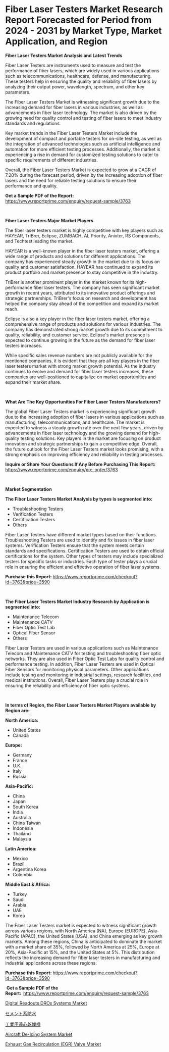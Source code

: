 <p><h1>Fiber Laser Testers Market Research Report Forecasted for Period from 2024 -  2031 by Market Type, Market Application, and Region</h1></p><p><strong>Fiber Laser Testers Market Analysis and Latest Trends</strong></p>
<p><p>Fiber Laser Testers are instruments used to measure and test the performance of fiber lasers, which are widely used in various applications such as telecommunications, healthcare, defense, and manufacturing. These testers help in ensuring the quality and reliability of fiber lasers by analyzing their output power, wavelength, spectrum, and other key parameters.</p><p>The Fiber Laser Testers Market is witnessing significant growth due to the increasing demand for fiber lasers in various industries, as well as advancements in fiber laser technology. The market is also driven by the growing need for quality control and testing of fiber lasers to meet industry standards and regulations.</p><p>Key market trends in the Fiber Laser Testers Market include the development of compact and portable testers for on-site testing, as well as the integration of advanced technologies such as artificial intelligence and automation for more efficient testing processes. Additionally, the market is experiencing a rise in demand for customized testing solutions to cater to specific requirements of different industries.</p><p>Overall, the Fiber Laser Testers Market is expected to grow at a CAGR of 7.20% during the forecast period, driven by the increasing adoption of fiber lasers and the need for reliable testing solutions to ensure their performance and quality.</p></p>
<p><strong>Get a Sample PDF of the Report:&nbsp;</strong> <a href="https://www.reportprime.com/enquiry/request-sample/3763">https://www.reportprime.com/enquiry/request-sample/3763</a></p>
<p>&nbsp;</p>
<p><strong>Fiber Laser Testers Major Market Players</strong></p>
<p><p>The fiber laser testers market is highly competitive with key players such as HAYEAR, TriBrer, Eclipse, ZUMBACH, AL Priority, Anixter, RS Components, and Techtest leading the market.</p><p>HAYEAR is a well-known player in the fiber laser testers market, offering a wide range of products and solutions for different applications. The company has experienced steady growth in the market due to its focus on quality and customer satisfaction. HAYEAR has continued to expand its product portfolio and market presence to stay competitive in the industry.</p><p>TriBrer is another prominent player in the market known for its high-performance fiber laser testers. The company has seen significant market growth in recent years, attributed to its innovative product offerings and strategic partnerships. TriBrer's focus on research and development has helped the company stay ahead of the competition and expand its market reach.</p><p>Eclipse is also a key player in the fiber laser testers market, offering a comprehensive range of products and solutions for various industries. The company has demonstrated strong market growth due to its commitment to quality, reliability, and customer service. Eclipse's market presence is expected to continue growing in the future as the demand for fiber laser testers increases.</p><p>While specific sales revenue numbers are not publicly available for the mentioned companies, it is evident that they are all key players in the fiber laser testers market with strong market growth potential. As the industry continues to evolve and demand for fiber laser testers increases, these companies are well-positioned to capitalize on market opportunities and expand their market share.</p></p>
<p>&nbsp;</p>
<p><strong>What Are The Key Opportunities For Fiber Laser Testers Manufacturers?</strong></p>
<p><p>The global Fiber Laser Testers market is experiencing significant growth due to the increasing adoption of fiber lasers in various applications such as manufacturing, telecommunications, and healthcare. The market is expected to witness a steady growth rate over the next few years, driven by advancements in fiber laser technology and the growing demand for high-quality testing solutions. Key players in the market are focusing on product innovation and strategic partnerships to gain a competitive edge. Overall, the future outlook for the Fiber Laser Testers market looks promising, with a strong emphasis on improving efficiency and reliability in testing processes.</p></p>
<p><strong>Inquire or Share Your Questions If Any Before Purchasing This Report:</strong> <a href="https://www.reportprime.com/enquiry/pre-order/3763">https://www.reportprime.com/enquiry/pre-order/3763</a></p>
<p>&nbsp;</p>
<p><strong>Market Segmentation</strong></p>
<p><strong>The Fiber Laser Testers Market Analysis by types is segmented into:</strong></p>
<p><ul><li>Troubleshooting Testers</li><li>Verification Testers</li><li>Certification Testers</li><li>Others</li></ul></p>
<p><p>Fiber Laser Testers have different market types based on their functions. Troubleshooting Testers are used to identify and fix issues in fiber laser systems. Verification Testers ensure that the system meets certain standards and specifications. Certification Testers are used to obtain official certifications for the system. Other types of testers may include specialized testers for specific tasks or industries. Each type of tester plays a crucial role in ensuring the efficient and effective operation of fiber laser systems.</p></p>
<p><strong>Purchase this Report:&nbsp;</strong><a href="https://www.reportprime.com/checkout?id=3763&price=3590">https://www.reportprime.com/checkout?id=3763&price=3590</a></p>
<p>&nbsp;</p>
<p><strong>The Fiber Laser Testers Market Industry Research by Application is segmented into:</strong></p>
<p><ul><li>Maintenance Telecom</li><li>Maintenance CATV</li><li>Fiber Optic Test Lab</li><li>Optical Fiber Sensor</li><li>Others</li></ul></p>
<p><p>Fiber Laser Testers are used in various applications such as Maintenance Telecom and Maintenance CATV for testing and troubleshooting fiber optic networks. They are also used in Fiber Optic Test Labs for quality control and performance testing. In addition, Fiber Laser Testers are used in Optical Fiber Sensors for monitoring physical parameters. Other applications include testing and monitoring in industrial settings, research facilities, and medical institutions. Overall, Fiber Laser Testers play a crucial role in ensuring the reliability and efficiency of fiber optic systems.</p></p>
<p>&nbsp;</p>
<p><strong>In terms of Region, the Fiber Laser Testers Market Players available by Region are:</strong></p>
<p>
    <p> <strong> North America: </strong>
        <ul>
            <li>United States</li>
            <li>Canada</li>
        </ul>
        </p> 
    <p> <strong> Europe: </strong>
        <ul>
            <li>Germany</li>
            <li>France</li>
            <li>U.K.</li>
            <li>Italy</li>
            <li>Russia</li>
        </ul>
        </p> 
    <p> <strong> Asia-Pacific: </strong>
        <ul>
            <li>China</li>
            <li>Japan</li>
            <li>South Korea</li>
            <li>India</li>
            <li>Australia</li>
            <li>China Taiwan</li>
            <li>Indonesia</li>
            <li>Thailand</li>
            <li>Malaysia</li>
        </ul>
        </p> 
    <p> <strong> Latin America: </strong>
        <ul>
            <li>Mexico</li>
            <li>Brazil</li>
            <li>Argentina Korea</li>
            <li>Colombia</li>
        </ul>
        </p> 
    <p> <strong> Middle East & Africa: </strong>
        <ul>
            <li>Turkey</li>
            <li>Saudi</li>
            <li>Arabia</li>
            <li>UAE</li>
            <li>Korea</li>
        </ul>
    </p>
    </p>
<p><p>The Fiber Laser Testers market is expected to witness significant growth across various regions, with North America (NA), Europe (EUROPE), Asia-Pacific (APAC), the United States (USA), and China emerging as key growth markets. Among these regions, China is anticipated to dominate the market with a market share of 35%, followed by North America at 25%, Europe at 20%, Asia-Pacific at 15%, and the United States at 5%. This distribution reflects the increasing demand for fiber laser testers in manufacturing and industrial applications across these regions.</p></p>
<p><strong>Purchase this Report: </strong><a href="https://www.reportprime.com/checkout?id=3763&price=3590">https://www.reportprime.com/checkout?id=3763&price=3590</a></p>
<p>&nbsp;<strong>Get a Sample PDF of the Report:&nbsp;&nbsp;</strong><a href="https://www.reportprime.com/enquiry/request-sample/3763">https://www.reportprime.com/enquiry/request-sample/3763</a></p>
<p><strong></strong></p>
<p><p><a href="https://github.com/eeaveuhhh/Market-Research-Report-List-2/blob/main/digital-readouts-dros-systems-market.md">Digital Readouts DROs Systems Market</a></p><p><a href="https://github.com/gfggqjbfys368009/Market-Research-Report-List-1/blob/main/493886814655.md">セメント系防水</a></p><p><a href="https://github.com/vlcostes/Market-Research-Report-List-1/blob/main/842134214656.md">工業用遠心乾燥機</a></p><p><a href="https://issuu.com/reportprime-2/docs/aircraft-de-icing-system-market-size-2030.pptx">Aircraft De-Icing System Market</a></p><p><a href="https://issuu.com/reportprime-2/docs/exhaust-gas-recirculation-egr-valve-market-size-20">Exhaust Gas Recirculation (EGR) Valve Market</a></p></p>